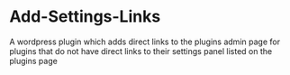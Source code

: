# Add-Settings-Links

A wordpress plugin which adds direct links to the plugins admin page for plugins that do not have direct links to their settings panel listed on the plugins page
